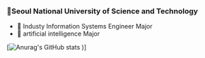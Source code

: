 ### 🏤Seoul National University of Science and Technology
  - 🥇 Industy Information Systems Engineer Major
  - 🥈 artificial intelligence Major
 
[![Anurag's GitHub stats](https://github-readme-stats.vercel.app/api?username=moo-on&count_private=true&&hide=contribs,prs)
)]

<!--
**moo-on/moo-on** is a ✨ _special_ ✨ repository because its `README.md` (this file) appears on your GitHub profile.

Here are some ideas to get you started:

- 🔭 I’m currently working on ...
- 🌱 I’m currently learning ...
- 👯 I’m looking to collaborate on ...
- 🤔 I’m looking for help with ...
- 💬 Ask me about ...
- 📫 How to reach me: ...
- 😄 Pronouns: ...
- ⚡ Fun fact: ...
-->
